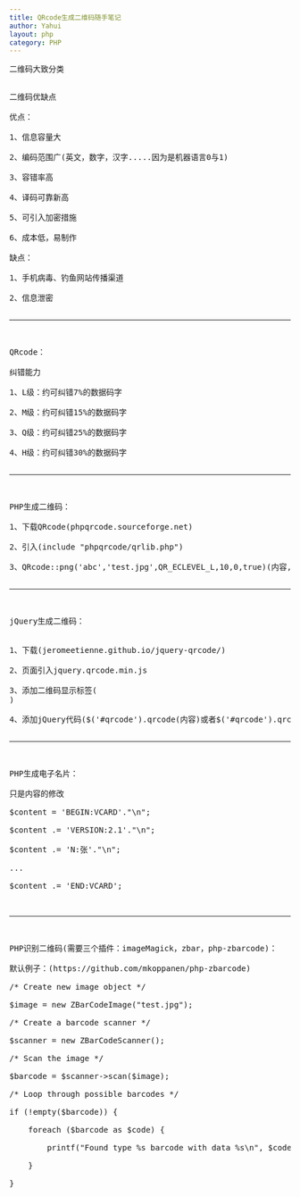 ```yaml
---
title: QRcode生成二维码随手笔记
author: Yahui
layout: php
category: PHP
---
```


二维码大致分类

<pre style="text-align: left;">
<span class="image featured"><img src="{{ 'assets/images/other/codetype.jpg' | relative_url }}" alt="" /></span>

二维码优缺点

优点：

1、信息容量大

2、编码范围广(英文，数字，汉字.....因为是机器语言0与1)

3、容错率高

4、译码可靠新高

5、可引入加密措施

6、成本低，易制作

缺点：

1、手机病毒、钓鱼网站传播渠道

2、信息泄密

<hr/>

QRcode：

纠错能力

1、L级：约可纠错7%的数据码字

2、M级：约可纠错15%的数据码字

3、Q级：约可纠错25%的数据码字

4、H级：约可纠错30%的数据码字

<hr/>

PHP生成二维码：

1、下载QRcode(phpqrcode.sourceforge.net)

2、引入(include "phpqrcode/qrlib.php")

3、QRcode::png('abc','test.jpg',QR_ECLEVEL_L,10,0,true)(内容,保存为文件不输出为false,等级,大小,边框,是否同时输出并保存文件);

<hr/>

jQuery生成二维码：


1、下载(jeromeetienne.github.io/jquery-qrcode/)

2、页面引入jquery.qrcode.min.js

3、添加二维码显示标签(<div id="qrcode"></div>)

4、添加jQuery代码($('#qrcode').qrcode(内容)或者$('#qrcode').qrcode({宽度,长度,内容}))

<hr/>

PHP生成电子名片：

只是内容的修改

$content = 'BEGIN:VCARD'."\n";

$content .= 'VERSION:2.1'."\n";

$content .= 'N:张'."\n";

...

$content .= 'END:VCARD';

<span class="image featured"><img src="{{ 'assets/images/other/phpidcard.jpg' | relative_url }}" alt="" /></span>

<hr/>

PHP识别二维码(需要三个插件：imageMagick，zbar，php-zbarcode)：

默认例子：(https://github.com/mkoppanen/php-zbarcode)

/* Create new image object */

$image = new ZBarCodeImage("test.jpg");

/* Create a barcode scanner */

$scanner = new ZBarCodeScanner();

/* Scan the image */

$barcode = $scanner->scan($image);

/* Loop through possible barcodes */

if (!empty($barcode)) {

	foreach ($barcode as $code) {

		printf("Found type %s barcode with data %s\n", $code['type'], $code['data']);

	}

}
</pre>